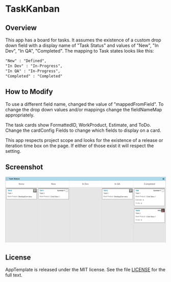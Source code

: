 TaskKanban
=========================

## Overview
This app has a board for tasks.  It assumes the existence of a custom drop down field 
with a display name of "Task Status" and values of "New", "In Dev", "In QA", "Completed". 
The mapping to Task states looks like this:

    "New" : "Defined",
    "In Dev" : "In-Progress",
    "In QA" : "In-Progress",
    "Completed" : "Completed"
    
## How to Modify

To use a different field name, changed the value of "mappedFromField". To change the 
drop down values and/or mappings change the fieldNameMap appropriately.

The task cards show FormattedID, WorkProduct, Estimate, and ToDo. Change the cardConfig 
Fields to change which fields to display on a card.

This app respects project scope and looks for the existence of a release or iteration 
time box on the page. If either of those exist it will respect the setting.

Screenshot
----------

![Rally Tree Grid Screenshot](https://github.com/sficarrotta/TaskBoardWithStatusMapping/blob/master/deploy/TaskStatusMapped.png)

## License

AppTemplate is released under the MIT license.  See the file [LICENSE](https://raw.github.com/RallyApps/AppTemplate/master/LICENSE) for the full text.
